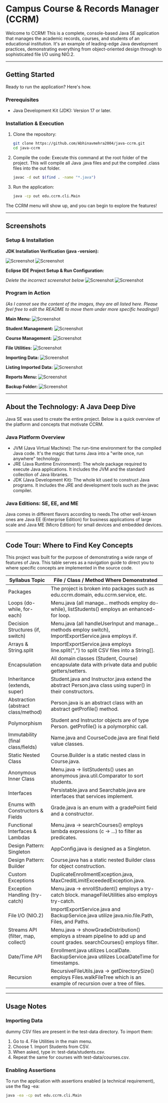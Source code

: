 # Campus Course & Records Manager (CCRM)

Welcome to CCRM! This is a complete, console-based Java SE application that manages the academic records, courses, and students of an educational institution. It's an example of leading-edge Java development practices, demonstrating everything from object-oriented design through to sophisticated file I/O using NIO.2.

---

## Getting Started

Ready to run the application? Here's how.

### Prerequisites

- Java Development Kit (JDK): Version 17 or later.

### Installation & Execution

1.  Clone the repository:
    ```bash
    git clone https://github.com/Abhinavmehra2004/java-ccrm.git
    cd java-ccrm
    ```

2.  Compile the code: Execute this command at the root folder of the project. This will compile all Java .java files and put the compiled .class files into the out folder.
    ```bash
    javac -d out $(find . -name "*.java")
    ```

3.  Run the application:
    ```bash
    java -cp out edu.ccrm.cli.Main
    ```

The CCRM menu will show up, and you can begin to explore the features!

---

## Screenshots

### Setup & Installation

**JDK Installation Verification (java -version):**


![Screenshot](screenshots/Screenshot%202025-09-23%20at%2017.35.09.png)
![Screenshot](screenshots/Screenshot%2025-09-23%20at%2017.41.11.png)

**Eclipse IDE Project Setup & Run Configuration:**

*Delete the incorrect screenshot below*
![Screenshot](screenshots/Screenshot%202025-09-23%20at%2017.35.09.png)
![Screenshot](screenshots/Screenshot%202025-09-23%20at%2017.41.11.png)

### Program in Action

*(As I cannot see the content of the images, they are all listed here. Please feel free to edit the README to move them under more specific headings!)*

**Main Menu:**
![Screenshot](screenshots/Screenshot%202025-09-23%20at%2016.59.49.png)

**Student Management:**
![Screenshot](screenshots/Screenshot%202025-09-23%20at%2017.01.02.png)

**Course Management:**
![Screenshot](screenshots/Screenshot%202025-09-23%20at%2017.03.05.png)

**File Utilities:**
![Screenshot](screenshots/Screenshot%202025-09-23%20at%2017.04.06.png)

**Importing Data:**
![Screenshot](screenshots/Screenshot%202025-09-23%20at%2017.04.20.png)

**Listing Imported Data:**
![Screenshot](screenshots/Screenshot%202025-09-23%20at%2017.04.32.png)

**Reports Menu:**
![Screenshot](screenshots/Screenshot%202025-09-23%20at%2017.05.36.png)

**Backup Folder:**
![Screenshot](screenshots/Screenshot%202025-09-23%20at%2017.06.21.png)

---

## About the Technology: A Java Deep Dive

Java SE was used to create the entire project. Below is a quick overview of the platform and concepts that motivate CCRM.

### Java Platform Overview

-   JVM (Java Virtual Machine): The run-time environment for the compiled Java code. It's the magic that turns Java into a "write once, run anywhere" technology.
-   JRE (Java Runtime Environment): The whole package required to execute Java applications. It includes the JVM and the standard collection of Java libraries.
-   JDK (Java Development Kit): The whole kit used to construct Java programs. It includes the JRE and development tools such as the javac compiler.

### Java Editions: SE, EE, and ME

Java comes in different flavors according to needs.The other well-known ones are Java EE (Enterprise Edition) for business applications of large scale and Java ME (Micro Edition) for small devices and embedded devices.

---

## Code Tour: Where to Find Key Concepts

This project was built for the purpose of demonstrating a wide range of features of Java. This table serves as a navigation guide to direct you to where specific concepts are implemented in the source code.

| Syllabus Topic | File / Class / Method Where Demonstrated |
|---|---|
| Packages | The project is broken into packages such as edu.ccrm.domain, edu.ccrm.service, etc. |
| Loops (do-while, for-each) | Menu.java (all manage... methods employ do-while), listStudents() employs an enhanced-for loop. |
| Decision Structures (if, switch) | Menu.java (all handleUserInput and manage... methods employ switch), ImportExportService.java employs if. |
| Arrays & String.split | ImportExportService.java employs line.split(",") to split CSV files into a String[]. |
| Encapsulation | All domain classes (Student, Course) encapsulate data with private data and public getters/setters. |
| Inheritance (extends, super) | Student.java and Instructor.java extend the abstract Person.java class using super() in their constructors. |
| Abstraction (abstract class/method) | Person.java is an abstract class with an abstract getProfile() method. |
| Polymorphism | Student and Instructor objects are of type Person. getProfile() is a polymorphic call. |
| Immutability (final class/fields) | Name.java and CourseCode.java are final field value classes. |
| Static Nested Class | Course.Builder is a static nested class in Course.java. |
| Anonymous Inner Class | Menu.java -> listStudents() uses an anonymous java.util.Comparator to sort students. |
| Interfaces | Persistable.java and Searchable.java are interfaces that services implement. |
| Enums with Constructors & Fields | Grade.java is an enum with a gradePoint field and a constructor. |
| Functional Interfaces & Lambdas | Menu.java -> searchCourses() employs lambda expressions (c -> ...) to filter as predicates. |
| Design Pattern: Singleton | AppConfig.java is designed as a Singleton. |
| Design Pattern: Builder | Course.java has a static nested Builder class for object construction. |
| Custom Exceptions | DuplicateEnrollmentException.java, MaxCreditLimitExceededException.java. |
| Exception Handling (try-catch) | Menu.java -> enrollStudent() employs a try-catch block. manageFileUtilities also employs try-catch. |
| File I/O (NIO.2) | ImportExportService.java and BackupService.java utilize java.nio.file.Path, Files, and Paths. |
| Streams API (filter, map, collect) | Menu.java -> showGradeDistribution() employs a stream pipeline to add up and count grades. searchCourses() employs filter. |
| Date/Time API | Enrollment.java utilizes LocalDate. BackupService.java utilizes LocalDateTime for timestamps. |
| Recursion | RecursiveFileUtils.java -> getDirectorySize() employs Files.walkFileTree which is an example of recursion over a tree of files. |

---

## Usage Notes

### Importing Data

dummy CSV files are present in the test-data directory. To import them:

1.  Go to 4. File Utilities in the main menu.
2.  Choose 1. Import Students from CSV.
3.  When asked, type in: test-data/students.csv.
4.  Repeat the same for courses with test-data/courses.csv.

### Enabling Assertions

To run the application with assertions enabled (a technical requirement), use the flag -ea:

```bash
java -ea -cp out edu.ccrm.cli.Main
```
